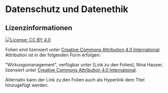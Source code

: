 # Datenschutz und Datenethik 

## Lizenzinformationen
[![License: CC BY 4.0](https://img.shields.io/badge/License-CC%20BY%204.0-lightgrey.svg)](https://creativecommons.org/licenses/by/4.0/deed.de)


Folien sind lizensiert unter [Creative Commons Attribution 4.0 International](https://creativecommons.org/licenses/by/4.0/legalcode.de). Attribution ist in der folgenden Form erfolgen:

"Wirkungsmanagement", verfügbar unter [Link zu den Folien], Nina Hauser, lizensiert unter [Creative Commons Attribution 4.0 International](https://creativecommons.org/licenses/by/4.0/legalcode.de).

Alternativ kann der Link zu den Folien auch als Hyperlink dem Titel hinzugefügt werden.